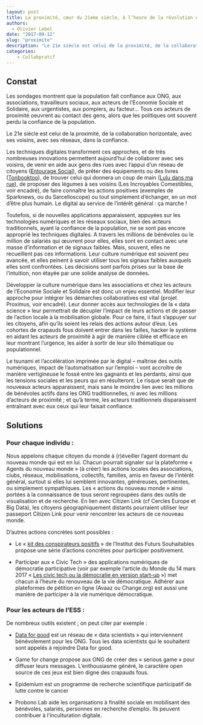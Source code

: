 ```yaml
---
layout: post
title: La proximité, cœur du 21eme siècle, à l’heure de la révolution numérique
authors: 
  - Olivier Lebel
date: "2017-09-12"
slug: "proximite"
description: "Le 21e siècle est celui de la proximité, de la collaboration horizontale, avec ses voisins, avec ses réseaux, dans la confiance."
categories:
    - Collabpratif
---
```


## Constat

Les sondages montrent que la population fait confiance aux ONG, aux associations, travailleurs sociaux, aux acteurs de l’Economie Sociale et Solidaire, aux urgentistes, aux pompiers, au facteur… Tous ces acteurs de proximité oeuvrent au contact des gens, alors que les politiques ont souvent perdu la confiance de la population. 

Le 21e siècle est celui de la proximité, de la collaboration horizontale, avec ses voisins, avec ses réseaux, dans la confiance. 

Les techniques digitales transforment ces approches, et de très nombreuses innovations permettent aujourd’hui de collaborer avec ses voisins, de venir en aide aux gens des rues avec l’appui d’un réseau de citoyens ([Entourage Social][1]), de prêter des équipements ou des livres ([Tonbooktoo][2]), de trouver celui qui donnera un coup de main ([Lulu dans ma rue][3]), de proposer des légumes à ses voisins (Les Incroyables Comestibles, voir encadré), de faire connaître les actions positives (exemples de Sparknews, ou du Sarcelloscope) ou tout simplement d’échanger, en un mot d’être plus humain. Le digital au service de l’intérêt général : ça marche !

Toutefois, si de nouvelles applications apparaissent, appuyées sur les technologies numériques et les réseaux sociaux, bien des acteurs traditionnels, ayant la confiance de la population, ne se sont pas encore approprié les techniques digitales. A travers les millions de bénévoles ou le million de salariés qui œuvrent pour elles, elles sont en contact avec une masse d’information et de signaux faibles. Mais, souvent, elles ne recueillent pas ces informations. Leur culture numérique est souvent peu avancée, et elles peinent à savoir utiliser tous les signaux faibles auxquels elles sont confrontées. Les décisions sont parfois prises sur la base de l’intuition, non étayée par une solide analyse de données.

Développer la culture numérique dans les associations et chez les acteurs de l’Economie Sociale et Solidaire est donc un enjeu essentiel. Modifier leur approche pour intégrer les démarches collaboratives est vital (projet Proximus, voir encadré). Leur donner accès aux technologies de la « data science » leur permettrait de décupler l’impact de leurs actions et de passer de l’action locale à la mobilisation globale. Pour ce faire, il faut s’appuyer sur les citoyens, afin qu’ils soient les relais des actions autour d’eux. Les cohortes de crapauds fous doivent entrer dans les failles, hacker le système en aidant les acteurs de proximité à agir de manière ciblée et efficace en leur montrant l’urgence, les aider à sortir de leur silo thématique ou populationnel.

Le tsunami et l’accélération imprimée par le digital – maîtrise des outils numériques, impact de l’automatisation sur l’emploi – vont accroître de manière vertigineuse le fossé entre les gagnants et les perdants, ainsi que les tensions sociales et les peurs qui en résulteront. Le risque serait que de nouveaux acteurs apparaissent, mais sans le moindre lien avec les millions de bénévoles actifs dans les ONG traditionnelles, ni avec les millions d’acteurs de proximité ; et qu’à terme, les acteurs traditionnels disparaissent entraînant avec eux ceux qui leur faisait confiance.

## Solutions

### Pour chaque individu :

Nous appelons chaque citoyen du monde à (r)éveiller l’agent dormant du nouveau monde qui est en lui. Chacun pourrait signaler sur la plateforme « Agents du nouveau monde » (à créer) les actions locales des associations, clubs, réseaux, mobilisations, collectifs, familles, amis en faveur de l’intérêt général, surtout si elles lui semblent innovantes, généreuses, pertinentes, ou simplement sympathiques. Les « actions du nouveau monde » ainsi portées à la connaissance de tous seront regroupées dans des outils de visualisation et de recherche. En lien avec Citizen Link (cf Cercles Europe et Big Data), les citoyens géographiquement distants pourraient utiliser leur passeport Citizen Link pour venir rencontrer les acteurs de ce nouveau monde.

D’autres actions concrètes sont possibles :

- Le « [kit des conspirateurs positifs][4] » de l’Institut des Futurs Souhaitables propose une série d’actions concrètes pour participer positivement.

- Participer aux « Civic Tech » des applications numériques de démocratie participative (voir par exemple l’article du Monde du 14 mars 2017 « [Les civic tech ou la démocratie en version start-up][5] ») met chacun à l’heure du renouveau de la vie démocratique.
Adhérer aux plateformes de pétition en ligne (Avaaz ou Change.org) est aussi une manière de participer à la vie numérique démocratique.
 
### Pour les acteurs de l’ESS : 

De nombreux outils existent ; on peut citer par exemple :

- [Data for good][6] est un réseau de « data scientists » qui interviennent bénévolement pour les ONG. Tous les data scientists qui le souhaitent sont appelés à rejoindre Data for good.

- Game for change propose aux ONG de créer des « serious game » pour diffuser leurs messages.  L’enthousiasme généré, le caractère open source de ces jeux est bien digne des crapauds fous.

- Epidemium est un programme de recherche scientifique participatif de lutte contre le cancer

- Probono Lab aide les organisations à finalité sociale en mobilisant des bénévoles, salariés, personnes en recherche d’emploi. Ils peuvent contribuer à l’inculturation digitale.


[1]: http://www.entourage.social/
[2]: https://www.tonbooktoo.com/
[3]: http://www.luludansmarue.org/
[4]: http://www.futurs-souhaitables.org/kits-conspirateurspositifs
[5]: http://www.lemonde.fr/o21/article/2017/03/14/les-civic-tech-ou-la-democratie-a-l-epreuve-du-numerique_5094226_5014018.html
[6]: http://www.dataforgood.fr/

